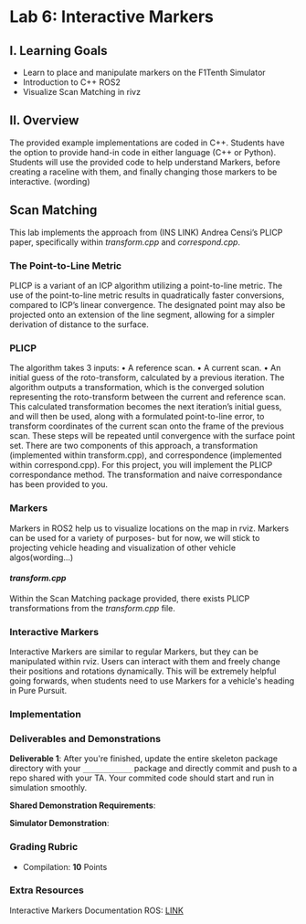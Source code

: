 # Lab 6: Interactive Markers

## I. Learning Goals

- Learn to place and manipulate markers on the F1Tenth Simulator
- Introduction to C++ ROS2
- Visualize Scan Matching in rivz

## II. Overview

The provided example implementations are coded in C++. Students have the option to provide hand-in code in either language (C++ or Python). Students will use the provided code to help understand Markers, before creating a raceline with them, and finally changing those markers to be interactive. (wording)

## Scan Matching
This lab implements the approach from (INS LINK) Andrea Censi’s PLICP paper, specifically within *transform.cpp* and *correspond.cpp*.

###  The Point-to-Line Metric
PLICP is a variant of an ICP algorithm utilizing a point-to-line metric. The use of the point-to-line metric
results in quadratically faster conversions, compared to ICP’s linear convergence. The designated point
may also be projected onto an extension of the line segment, allowing for a simpler derivation of distance
to the surface.

### PLICP
The algorithm takes 3 inputs:
• A reference scan.
• A current scan.
• An initial guess of the roto-transform, calculated by a previous iteration.
The algorithm outputs a transformation, which is the converged solution representing the roto-transform
between the current and reference scan. This calculated transformation becomes the next iteration’s initial
guess, and will then be used, along with a formulated point-to-line error, to transform coordinates of the
current scan onto the frame of the previous scan. These steps will be repeated until convergence with the
surface point set.
There are two components of this approach, a transformation (implemented within transform.cpp), and
correspondence (implemented within correspond.cpp). For this project, you will implement the PLICP
correspondance method. The transformation and naive correspondance has been provided to you.


### Markers
Markers in ROS2 help us to visualize locations on the map in rviz. Markers can be used for a variety of purposes- but for now, we will stick to projecting vehicle heading and visualization of other vehicle algos(wording...)

#### *transform.cpp*

Within the Scan Matching package provided, there exists PLICP transformations from the *transform.cpp* file. 

### Interactive Markers
Interactive Markers are similar to regular Markers, but they can be manipulated within rviz. Users can interact with them and freely change their positions and rotations dynamically. This will be extremely helpful going forwards, when students need to use Markers for a vehicle's heading in Pure Pursuit. 

###  Implementation
###  Deliverables and Demonstrations

**Deliverable 1**: After you're finished, update the entire skeleton package directory with your `____________` package and directly commit and push to a repo shared with your TA. Your commited code should start and run in simulation smoothly.

**Shared Demonstration Requirements**:

**Simulator Demonstration**:





###  Grading Rubric

- Compilation: **10** Points


###  Extra Resources

Interactive Markers Documentation ROS: [LINK](http://wiki.ros.org/rviz/Tutorials/Interactive%20Markers%3A%20Getting%20Started)
